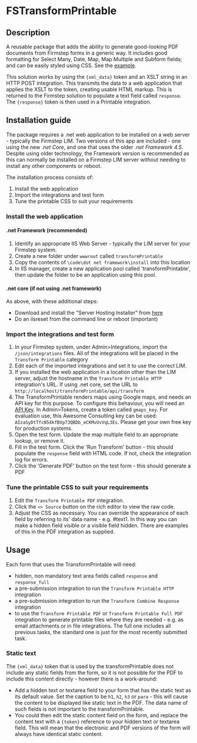 # FSTransformPrintable


## Description
A reusable package that adds the ability to generate good-looking PDF documents from Firmstep forms in a generic way. It includes good formatting for Select Many, Date, Map, Map Multiple and Subform fields; and can be easily styled using CSS. See the [example](example.pdf).

This solution works by using the `{xml_data}` token and an XSLT string in an HTTP POST integration. This transmits the data to a web application that applies the XSLT to the token, creating usable HTML markup. This is returned to the Firmstep solution to populate a text field called `response`. The `{response}` token is then used in a Printable integration.



## Installation guide
The package requires a .net web application to be installed on a web server - typically the Firmstep LIM. Two versions of this app are included - one using the new *.net Core*, and one that uses the older *.net Framework 4.5*. Despite using older technology, the Framework version is recommended as this can normally be installed on a Firmstep LIM server without needing to install any other components or reboot.

The installation process consists of:
1. Install the web application
2. Import the integrations and test form
3. Tune the printable CSS to suit your requirements 

### Install the web application

#### .net Framework (recommended)
1. Identify an appropriate IIS Web Server - typically the LIM server for your Firmstep system.
2. Create a new folder under `wwwroot` called `transformPrintable`
3. Copy the contents of `\code\dot net framework\install` into this location
4. In IIS manager, create a new application pool called 'transformPrintable', then update the folder to be an application using this pool.

#### .net core (if not using .net framework)

As above, with these additional steps:
- Download and install the "Server Hosting Installer" from [here](https://www.microsoft.com/net/download/dotnet-core/runtime-2.0.6)
- Do an iisreset from the command line or reboot (important)


### Import the integrations and test form
1. In your Firmstep system, under Admin>Integrations, import the `/json/integrations` files. All of the integrations will be placed in the `Transform Printable` category
2. Edit each of the imported integrations and set it to use the correct LIM. 
3. If you installed the web application in a location other than the LIM server, adjust the hostname in the `Transform Printable HTTP` integration's URL. If using .net core, set the URL to `http://localhost/transformPrintable/api/transform`
4. The TransformPrintable renders maps using Google maps, and needs an API key for this purpose. To configure this behaviour, you will need an [API Key](https://developers.google.com/maps/documentation/javascript/get-api-key). In Admin>Tokens, create a token called `gmaps_key`. For evaluation use, this Awesome Consulting key can be used: `AIzaSyDtTfcN54kfBVp73QBDb_eCKMvUvVqL3Es`. Please get your own free key for production systems.
5. Open the test form. Update the map multiple field to an appropriate lookup, or remove it.
6. Fill in the test form. Click the 'Run Transform' button - this should populate the `response` field with HTML code. If not, check the integration log for errors.
7. Click the 'Generate PDF' button on the test form - this should generate a PDF

### Tune the printable CSS to suit your requirements
1. Edit the `Transform Printable PDF` integration. 
2. Click the `<> Source` button on the rich editor to view the raw code.
3. Adjust the CSS as necessary. You can override the appearance of each field by referring to its' data name - e.g. #text1. In this way you can make a hidden field visible or a visible field hidden. There are examples of this in the PDF integration as supplied.

## Usage
Each form that uses the TransformPrintable will need:
- hidden, non mandatory text area fields called `response` and `response_full`
- a pre-submission integration to run the `Transform Printable HTTP` integration
- a pre-submission integration to run the `Transform Combine Response` integration
- to use the `Transform Printable PDF` or `Transform Printable Full PDF` integration to generate printable files where they are needed - e.g. as email attachments or in file integrations. The full one includes all previous tasks, the standard one is just for the most recently submitted task.

### Static text
The `{xml_data}` token that is used by the transformPrintable does not include any static fields from the form, so it is not possible for the PDF to include this content directly - however there is a work-around:
- Add a hidden text or textarea field to your form that has the static text as its default value. Set the caption to be `h1`, `h2`, `h3` or `para` - this will cause the content to be displayed like static text in the PDF. The data name of such fields is not important to the transformPrintable.
- You could then edit the static content field on the form, and replace the content text with a `{token}` reference to your hidden text or textarea field. This will mean that the electronic and PDF versions of the form will always have identical static content.
